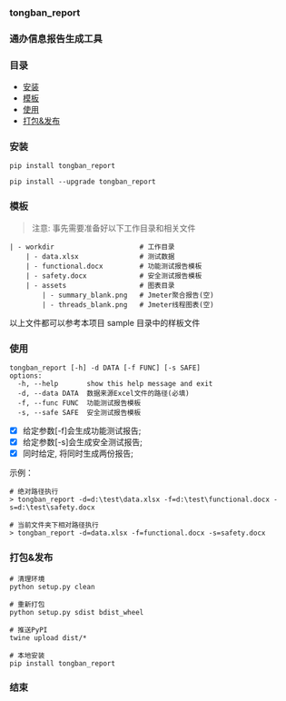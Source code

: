 ### tongban_report

### 通办信息报告生成工具

### 目录
- [安装](#安装)
- [模板](#模板)
- [使用](#使用)
- [打包&发布](#打包&发布)

### 安装
```commandline
pip install tongban_report

pip install --upgrade tongban_report
```

### 模板
> 注意: 事先需要准备好以下工作目录和相关文件
```commandline
| - workdir                     # 工作目录
    | - data.xlsx               # 测试数据
    | - functional.docx         # 功能测试报告模板
    | - safety.docx             # 安全测试报告模板
    | - assets                  # 图表目录
        | - summary_blank.png   # Jmeter聚合报告(空)
        | - threads_blank.png   # Jmeter线程图表(空)
```
以上文件都可以参考本项目 sample 目录中的样板文件

### 使用
```commandline
tongban_report [-h] -d DATA [-f FUNC] [-s SAFE]
options:
  -h, --help       show this help message and exit
  -d, --data DATA  数据来源Excel文件的路径(必填)
  -f, --func FUNC  功能测试报告模板
  -s, --safe SAFE  安全测试报告模板
```

- [x] 给定参数[-f]会生成功能测试报告;
- [x] 给定参数[-s]会生成安全测试报告;
- [x] 同时给定, 将同时生成两份报告;

示例：
```commandline
# 绝对路径执行
> tongban_report -d=d:\test\data.xlsx -f=d:\test\functional.docx -s=d:\test\safety.docx

# 当前文件夹下相对路径执行
> tongban_report -d=data.xlsx -f=functional.docx -s=safety.docx
```

### 打包&发布

```commandline
# 清理环境
python setup.py clean

# 重新打包
python setup.py sdist bdist_wheel

# 推送PyPI
twine upload dist/*

# 本地安装
pip install tongban_report
```

### 结束